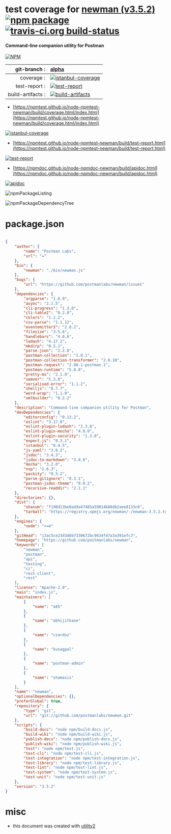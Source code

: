 # test coverage for  [newman (v3.5.2)](https://github.com/postmanlabs/newman)  [![npm package](https://img.shields.io/npm/v/npmtest-newman.svg?style=flat-square)](https://www.npmjs.org/package/npmtest-newman) [![travis-ci.org build-status](https://api.travis-ci.org/npmtest/node-npmtest-newman.svg)](https://travis-ci.org/npmtest/node-npmtest-newman)
#### Command-line companion utility for Postman

[![NPM](https://nodei.co/npm/newman.png?downloads=true&downloadRank=true&stars=true)](https://www.npmjs.com/package/newman)

| git-branch : | [alpha](https://github.com/npmtest/node-npmtest-newman/tree/alpha)|
|--:|:--|
| coverage : | [![istanbul-coverage](https://npmtest.github.io/node-npmtest-newman/build/coverage.badge.svg)](https://npmtest.github.io/node-npmtest-newman/build/coverage.html/index.html)|
| test-report : | [![test-report](https://npmtest.github.io/node-npmtest-newman/build/test-report.badge.svg)](https://npmtest.github.io/node-npmtest-newman/build/test-report.html)|
| build-artifacts : | [![build-artifacts](https://npmtest.github.io/node-npmtest-newman/glyphicons_144_folder_open.png)](https://github.com/npmtest/node-npmtest-newman/tree/gh-pages/build)|

- [https://npmtest.github.io/node-npmtest-newman/build/coverage.html/index.html](https://npmtest.github.io/node-npmtest-newman/build/coverage.html/index.html)

[![istanbul-coverage](https://npmtest.github.io/node-npmtest-newman/build/screenCapture.buildCi.browser.%252Ftmp%252Fbuild%252Fcoverage.lib.html.png)](https://npmtest.github.io/node-npmtest-newman/build/coverage.html/index.html)

- [https://npmtest.github.io/node-npmtest-newman/build/test-report.html](https://npmtest.github.io/node-npmtest-newman/build/test-report.html)

[![test-report](https://npmtest.github.io/node-npmtest-newman/build/screenCapture.buildCi.browser.%252Ftmp%252Fbuild%252Ftest-report.html.png)](https://npmtest.github.io/node-npmtest-newman/build/test-report.html)

- [https://npmdoc.github.io/node-npmdoc-newman/build/apidoc.html](https://npmdoc.github.io/node-npmdoc-newman/build/apidoc.html)

[![apidoc](https://npmdoc.github.io/node-npmdoc-newman/build/screenCapture.buildCi.browser.%252Ftmp%252Fbuild%252Fapidoc.html.png)](https://npmdoc.github.io/node-npmdoc-newman/build/apidoc.html)

![npmPackageListing](https://npmtest.github.io/node-npmtest-newman/build/screenCapture.npmPackageListing.svg)

![npmPackageDependencyTree](https://npmtest.github.io/node-npmtest-newman/build/screenCapture.npmPackageDependencyTree.svg)



# package.json

```json

{
    "author": {
        "name": "Postman Labs",
        "url": "="
    },
    "bin": {
        "newman": "./bin/newman.js"
    },
    "bugs": {
        "url": "https://github.com/postmanlabs/newman/issues"
    },
    "dependencies": {
        "argparse": "1.0.9",
        "async": "2.1.5",
        "cli-progress": "1.3.0",
        "cli-table2": "0.2.0",
        "colors": "1.1.2",
        "csv-parse": "1.1.12",
        "eventemitter3": "2.0.2",
        "filesize": "3.5.6",
        "handlebars": "4.0.6",
        "lodash": "4.17.2",
        "mkdirp": "0.5.1",
        "parse-json": "2.2.0",
        "postman-collection": "1.0.1",
        "postman-collection-transformer": "2.0.10",
        "postman-request": "2.80.1-postman.1",
        "postman-runtime": "5.0.0",
        "pretty-ms": "2.1.0",
        "semver": "5.3.0",
        "serialised-error": "1.1.2",
        "shelljs": "0.7.7",
        "word-wrap": "1.1.0",
        "xmlbuilder": "8.2.2"
    },
    "description": "Command-line companion utility for Postman",
    "devDependencies": {
        "editorconfig": "0.13.2",
        "eslint": "3.17.0",
        "eslint-plugin-lodash": "2.3.6",
        "eslint-plugin-mocha": "4.8.0",
        "eslint-plugin-security": "1.3.0",
        "expect.js": "0.3.1",
        "istanbul": "0.4.5",
        "js-yaml": "3.8.2",
        "jsdoc": "3.4.3",
        "jsdoc-to-markdown": "3.0.0",
        "mocha": "3.2.0",
        "nsp": "2.6.3",
        "packity": "0.3.2",
        "parse-gitignore": "0.3.1",
        "postman-jsdoc-theme": "0.0.2",
        "recursive-readdir": "2.1.1"
    },
    "directories": {},
    "dist": {
        "shasum": "f198d13be0a49a47485a59014688db2aee8133c0",
        "tarball": "https://registry.npmjs.org/newman/-/newman-3.5.2.tgz"
    },
    "engines": {
        "node": ">=4"
    },
    "gitHead": "13ac5ce23d3d6b7330672bc9634f47a3a391efc3",
    "homepage": "https://github.com/postmanlabs/newman",
    "keywords": [
        "newman",
        "postman",
        "api",
        "testing",
        "ci",
        "rest-client",
        "rest"
    ],
    "license": "Apache-2.0",
    "main": "index.js",
    "maintainers": [
        {
            "name": "a85"
        },
        {
            "name": "abhijitkane"
        },
        {
            "name": "czardoz"
        },
        {
            "name": "kunagpal"
        },
        {
            "name": "postman-admin"
        },
        {
            "name": "shamasis"
        }
    ],
    "name": "newman",
    "optionalDependencies": {},
    "preferGlobal": true,
    "repository": {
        "type": "git",
        "url": "git://github.com/postmanlabs/newman.git"
    },
    "scripts": {
        "build-docs": "node npm/build-docs.js",
        "build-wiki": "node npm/build-wiki.js",
        "publish-docs": "node npm/publish-docs.js",
        "publish-wiki": "node npm/publish-wiki.js",
        "test": "node npm/test.js",
        "test-cli": "node npm/test-cli.js",
        "test-integration": "node npm/test-integration.js",
        "test-library": "node npm/test-library.js",
        "test-lint": "node npm/test-lint.js",
        "test-system": "node npm/test-system.js",
        "test-unit": "node npm/test-unit.js"
    },
    "version": "3.5.2"
}
```



# misc
- this document was created with [utility2](https://github.com/kaizhu256/node-utility2)
